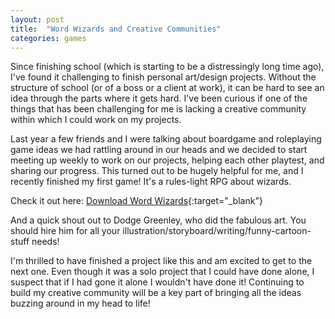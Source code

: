 ```yaml
---
layout: post
title:  "Word Wizards and Creative Communities"
categories: games
---
```


Since finishing school (which is starting to be a distressingly long time ago), I've found it challenging to finish personal art/design projects. Without the structure of school (or of a boss or a client at work), it can be hard to see an idea through the parts where it gets hard. I've been curious if one of the things that has been challenging for me is lacking a creative community within which I could work on my projects.

Last year a few friends and I were talking about boardgame and roleplaying game ideas we had rattling around in our heads and we decided to start meeting up weekly to work on our projects, helping each other playtest, and sharing our progress. This turned out to be hugely helpful for me, and I recently finished my first game! It's a rules-light RPG about wizards.

Check it out here: [Download Word Wizards](https://brendanalbano.itch.io/word-wizards){:target="_blank"}

And a quick shout out to Dodge Greenley, who did the fabulous art. You should hire him for all your illustration/storyboard/writing/funny-cartoon-stuff needs!

I'm thrilled to have finished a project like this and am excited to get to the next one. Even though it was a solo project that I could have done alone, I suspect that if I had gone it alone I wouldn't have done it! Continuing to build my creative community will be a key part of bringing all the ideas buzzing around in my head to life!
